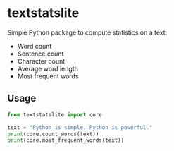 # textstatslite

Simple Python package to compute statistics on a text:
- Word count
- Sentence count
- Character count
- Average word length
- Most frequent words

## Usage

```python
from textstatslite import core

text = "Python is simple. Python is powerful."
print(core.count_words(text))
print(core.most_frequent_words(text))
